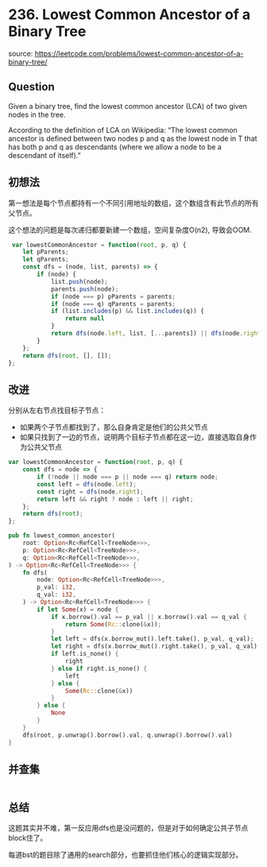# 236. Lowest Common Ancestor of a Binary Tree

source: <https://leetcode.com/problems/lowest-common-ancestor-of-a-binary-tree/>

## Question

Given a binary tree, find the lowest common ancestor (LCA) of two given nodes in the tree.

According to the definition of LCA on Wikipedia: “The lowest common ancestor is defined between two nodes p and q as the lowest node in T that has both p and q as descendants (where we allow a node to be a descendant of itself).”

## 初想法

第一想法是每个节点都持有一个不同引用地址的数组，这个数组含有此节点的所有父节点。

这个想法的问题是每次递归都要新建一个数组，空间复杂度O(n2), 导致会OOM.

```javascript
 var lowestCommonAncestor = function(root, p, q) {
    let pParents;
    let qParents;
    const dfs = (node, list, parents) => {
        if (node) {
            list.push(node);
            parents.push(node);
            if (node === p) pParents = parents;
            if (node === q) qParents = parents;
            if (list.includes(p) && list.includes(q)) {
                return null
            }
            return dfs(node.left, list, [...parents]) || dfs(node.right, list, [...parents]);
        }
    };
    return dfs(root, [], []);
};
```

## 改进

分别从左右节点找目标子节点：

- 如果两个子节点都找到了，那么自身肯定是他们的公共父节点
- 如果只找到了一边的节点，说明两个目标子节点都在这一边，直接选取自身作为公共父节点

```js
var lowestCommonAncestor = function(root, p, q) {
    const dfs = node => {
        if (!node || node === p || node === q) return node;
        const left = dfs(node.left);
        const right = dfs(node.right);
        return left && right ? node : left || right;
    };
    return dfs(root);
};
```

```rs
pub fn lowest_common_ancestor(
    root: Option<Rc<RefCell<TreeNode>>>,
    p: Option<Rc<RefCell<TreeNode>>>,
    q: Option<Rc<RefCell<TreeNode>>>,
) -> Option<Rc<RefCell<TreeNode>>> {
    fn dfs(
        node: Option<Rc<RefCell<TreeNode>>>,
        p_val: i32,
        q_val: i32,
    ) -> Option<Rc<RefCell<TreeNode>>> {
        if let Some(x) = node {
            if x.borrow().val == p_val || x.borrow().val == q_val {
                return Some(Rc::clone(&x));
            }
            let left = dfs(x.borrow_mut().left.take(), p_val, q_val);
            let right = dfs(x.borrow_mut().right.take(), p_val, q_val);
            if left.is_none() {
                right
            } else if right.is_none() {
                left
            } else {
                Some(Rc::clone(&x))
            }
        } else {
            None
        }
    }
    dfs(root, p.unwrap().borrow().val, q.unwrap().borrow().val)
}
```

## 并查集

```js
```

## 总结

这题其实并不难，第一反应用dfs也是没问题的，但是对于如何确定公共子节点block住了。

每道bst的题目除了通用的search部分，也要抓住他们核心的逻辑实现部分。
